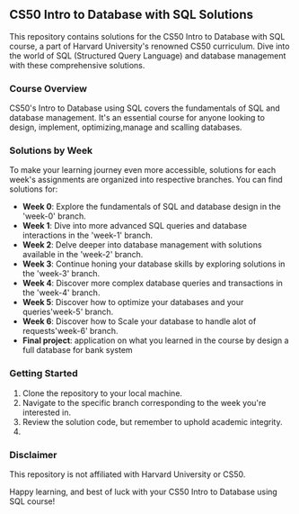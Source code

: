 ## CS50 Intro to Database with SQL Solutions

This repository contains solutions for the CS50 Intro to Database with SQL course, a part of Harvard University's renowned CS50 curriculum. Dive into the world of SQL (Structured Query Language) and database management with these comprehensive solutions.

### Course Overview

CS50's Intro to Database using SQL covers the fundamentals of SQL and database management. It's an essential course for anyone looking to design, implement, optimizing,manage and scalling databases.

### Solutions by Week

To make your learning journey even more accessible, solutions for each week's assignments are organized into respective branches. You can find solutions for:

- **Week 0**: Explore the fundamentals of SQL and database design in the 'week-0' branch.
- **Week 1**: Dive into more advanced SQL queries and database interactions in the 'week-1' branch.
- **Week 2**: Delve deeper into database management with solutions available in the 'week-2' branch.
- **Week 3**: Continue honing your database skills by exploring solutions in the 'week-3' branch.
- **Week 4**: Discover more complex database queries and transactions in the 'week-4' branch.
- **Week 5**: Discover how to optimize your databases and your queries'week-5' branch.
- **Week 6**: Discover how to Scale your database to handle alot of requests'week-6' branch.
- **Final project**: application on what you learned in the course by design a full database for bank system

### Getting Started

1. Clone the repository to your local machine.
2. Navigate to the specific branch corresponding to the week you're interested in.
3. Review the solution code, but remember to uphold academic integrity.
4. 
### Disclaimer

This repository is not affiliated with Harvard University or CS50.

Happy learning, and best of luck with your CS50 Intro to Database using SQL course!
